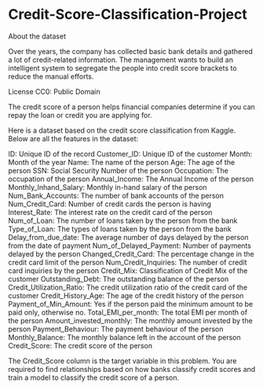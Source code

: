 # Credit-Score-Classification-Project

About the dataset

Over the years, the company has collected basic bank details and gathered a lot of credit-related information. The management wants to build an intelligent system to segregate the people into credit score brackets to reduce the manual efforts.

License
CC0: Public Domain

The credit score of a person helps financial companies determine if you can repay the loan or credit you are applying for.

Here is a dataset based on the credit score classification from Kaggle. Below are all the features in the dataset:

ID: Unique ID of the record
Customer_ID: Unique ID of the customer
Month: Month of the year
Name: The name of the person
Age: The age of the person
SSN: Social Security Number of the person
Occupation: The occupation of the person
Annual_Income: The Annual Income of the person
Monthly_Inhand_Salary: Monthly in-hand salary of the person
Num_Bank_Accounts: The number of bank accounts of the person
Num_Credit_Card: Number of credit cards the person is having
Interest_Rate: The interest rate on the credit card of the person
Num_of_Loan: The number of loans taken by the person from the bank
Type_of_Loan: The types of loans taken by the person from the bank
Delay_from_due_date: The average number of days delayed by the person from the date of payment
Num_of_Delayed_Payment: Number of payments delayed by the person
Changed_Credit_Card: The percentage change in the credit card limit of the person
Num_Credit_Inquiries: The number of credit card inquiries by the person
Credit_Mix: Classification of Credit Mix of the customer
Outstanding_Debt: The outstanding balance of the person
Credit_Utilization_Ratio: The credit utilization ratio of the credit card of the customer
Credit_History_Age: The age of the credit history of the person
Payment_of_Min_Amount: Yes if the person paid the minimum amount to be paid only, otherwise no.
Total_EMI_per_month: The total EMI per month of the person
Amount_invested_monthly: The monthly amount invested by the person
Payment_Behaviour: The payment behaviour of the person
Monthly_Balance: The monthly balance left in the account of the person
Credit_Score: The credit score of the person

The Credit_Score column is the target variable in this problem. You are required to find relationships based on how banks classify credit scores and train a model to classify the credit score of a person.


